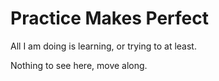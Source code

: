# Practice Makes Perfect

All I am doing is learning, or trying to at least.

Nothing to see here, move along.
